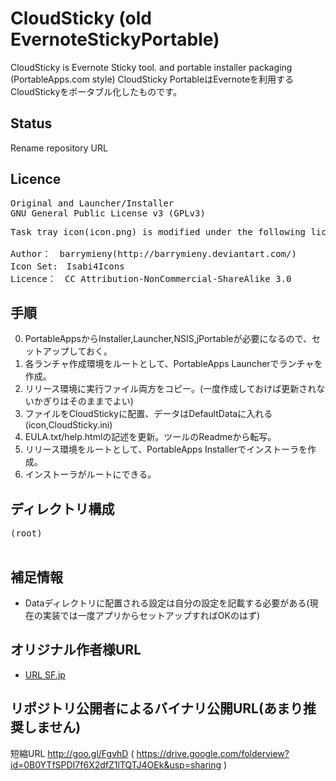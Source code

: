 CloudSticky (old EvernoteStickyPortable)
========================================

CloudSticky is Evernote Sticky tool. and portable installer packaging (PortableApps.com style)
CloudSticky PortableはEvernoteを利用するCloudStickyをポータブル化したものです。

Status
------

Rename repository URL

Licence
-------

<pre>
Original and Launcher/Installer
GNU General Public License v3 (GPLv3) 
</pre>

<pre>
Task tray icon(icon.png) is modified under the following license.

Author：　barrymieny(http://barrymieny.deviantart.com/)
Icon Set:　Isabi4Icons
Licence：　CC Attribution-NonCommercial-ShareAlike 3.0 
</pre>

手順
----
0. PortableAppsからInstaller,Launcher,NSIS,jPortableが必要になるので、セットアップしておく。
1. 各ランチャ作成環境をルートとして、PortableApps Launcherでランチャを作成。
2. リリース環境に実行ファイル両方をコピー。(一度作成しておけば更新されないかぎりはそのままでよい)
3. ファイルをCloudStickyに配置、データはDefaultDataに入れる(icon,CloudSticky.ini)
4. EULA.txt/help.htmlの記述を更新。ツールのReadmeから転写。
5. リリース環境をルートとして、PortableApps Installerでインストーラを作成。
6. インストーラがルートにできる。

ディレクトリ構成
----------------

<pre>
(root)

</pre>

補足情報
--------
* Dataディレクトリに配置される設定は自分の設定を記載する必要がある(現在の実装では一度アプリからセットアップすればOKのはず)

オリジナル作者様URL
-------------------
* [URL SF.jp](http://sourceforge.jp/projects/evernote-sticky/)

リポジトリ公開者によるバイナリ公開URL(あまり推奨しません)
---------------------------------------------------------
短縮URL http://goo.gl/FgvhD ( https://drive.google.com/folderview?id=0B0YTfSPDI7f6X2dfZ1lTQTJ4OEk&usp=sharing )


